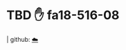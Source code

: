 # TBD :hand: fa18-516-08

| github: [:cloud:](https://github.com/cloudmesh-community/fa18-516-08/blob/master/project-paper/report.md)
